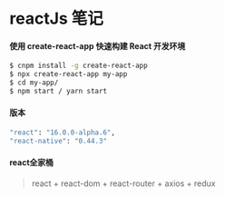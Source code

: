 # reactJs 笔记

#### 使用 create-react-app 快速构建 React 开发环境
```sh
$ cnpm install -g create-react-app
$ npx create-react-app my-app
$ cd my-app/
$ npm start / yarn start
```
#### 版本
```sh
"react": "16.0.0-alpha.6",
"react-native": "0.44.3"
```

#### react全家桶
> react + react-dom + react-router + axios + redux
>

